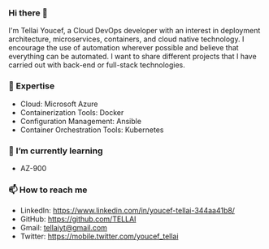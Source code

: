 ### Hi there 👋

I'm Tellai Youcef, a Cloud DevOps developer with an interest in deployment architecture, microservices, containers, and cloud native technology.
I encourage the use of automation wherever possible and believe that everything can be automated.
I want to share different projects that I have carried out with back-end or full-stack technologies.


### 🔭 Expertise

- Cloud: Microsoft Azure
- Containerization Tools: Docker
- Configuration Management: Ansible
- Container Orchestration Tools: Kubernetes


### 🌱 I’m currently learning

- AZ-900

### 📫 How to reach me

- LinkedIn: https://www.linkedin.com/in/youcef-tellai-344aa41b8/
- GitHub: https://github.com/TELLAI
- Gmail: tellaiyt@gmail.com
- Twitter: https://mobile.twitter.com/youcef_tellai

